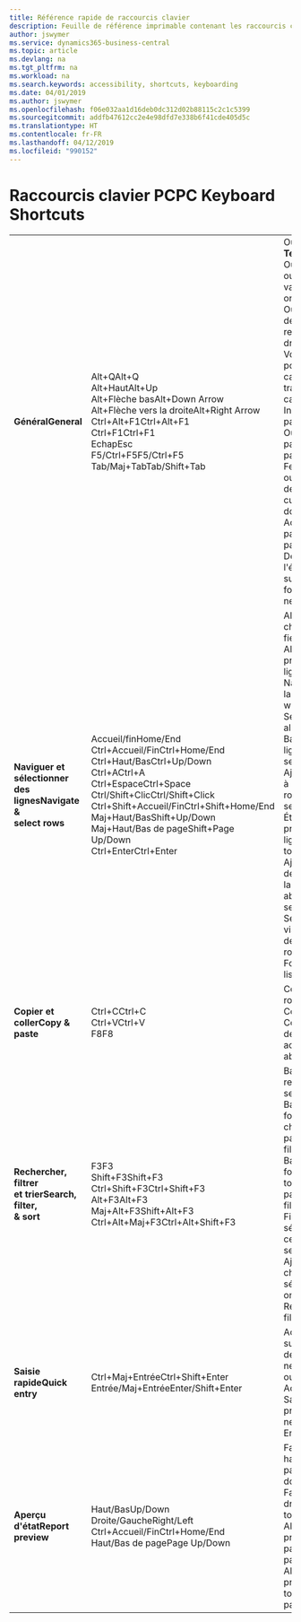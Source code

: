```yaml
---
title: Référence rapide de raccourcis clavier
description: Feuille de référence imprimable contenant les raccourcis clavier les plus populaires.
author: jswymer
ms.service: dynamics365-business-central
ms.topic: article
ms.devlang: na
ms.tgt_pltfrm: na
ms.workload: na
ms.search.keywords: accessibility, shortcuts, keyboarding
ms.date: 04/01/2019
ms.author: jswymer
ms.openlocfilehash: f06e032aa1d16deb0dc312d02b88115c2c1c5399
ms.sourcegitcommit: addfb47612cc2e4e98dfd7e338b6f41cde405d5c
ms.translationtype: HT
ms.contentlocale: fr-FR
ms.lasthandoff: 04/12/2019
ms.locfileid: "990152"
---
```

# <a name="pc-keyboard-shortcuts"></a><span data-ttu-id="04d61-103">Raccourcis clavier PC</span><span class="sxs-lookup"><span data-stu-id="04d61-103">PC Keyboard Shortcuts</span></span>

||||  
|----------------|-----------|----------------|
|<span data-ttu-id="04d61-104">**Général**</span><span class="sxs-lookup"><span data-stu-id="04d61-104">**General**</span></span>|<span data-ttu-id="04d61-105">Alt+Q</span><span class="sxs-lookup"><span data-stu-id="04d61-105">Alt+Q</span></span><br /><span data-ttu-id="04d61-106">Alt+Haut</span><span class="sxs-lookup"><span data-stu-id="04d61-106">Alt+Up</span></span><br /><span data-ttu-id="04d61-107">Alt+Flèche bas</span><span class="sxs-lookup"><span data-stu-id="04d61-107">Alt+Down Arrow</span></span><br /><span data-ttu-id="04d61-108">Alt+Flèche vers la droite</span><span class="sxs-lookup"><span data-stu-id="04d61-108">Alt+Right Arrow</span></span><br /><span data-ttu-id="04d61-109">Ctrl+Alt+F1</span><span class="sxs-lookup"><span data-stu-id="04d61-109">Ctrl+Alt+F1</span></span><br /><span data-ttu-id="04d61-110">Ctrl+F1</span><span class="sxs-lookup"><span data-stu-id="04d61-110">Ctrl+F1</span></span><br /><span data-ttu-id="04d61-111">Echap</span><span class="sxs-lookup"><span data-stu-id="04d61-111">Esc</span></span><br /><span data-ttu-id="04d61-112">F5/Ctrl+F5</span><span class="sxs-lookup"><span data-stu-id="04d61-112">F5/Ctrl+F5</span></span><br /><span data-ttu-id="04d61-113">Tab/Maj+Tab</span><span class="sxs-lookup"><span data-stu-id="04d61-113">Tab/Shift+Tab</span></span><br />|<span data-ttu-id="04d61-114">Ouvrir **Dites-moi**</span><span class="sxs-lookup"><span data-stu-id="04d61-114">Open **Tell me**</span></span><br /><span data-ttu-id="04d61-115">Ouvrir une info-bulle ou une erreur de validation</span><span class="sxs-lookup"><span data-stu-id="04d61-115">Open tooltip or validation error</span></span><br /><span data-ttu-id="04d61-116">Ouvrir un menu déroulant ou une recherche</span><span class="sxs-lookup"><span data-stu-id="04d61-116">Open a drop-down or look up</span></span><br /><span data-ttu-id="04d61-117">Voir les transactions pour la valeur calculée</span><span class="sxs-lookup"><span data-stu-id="04d61-117">See the transactions for calculated value</span></span><br /><span data-ttu-id="04d61-118">Inspecter la page</span><span class="sxs-lookup"><span data-stu-id="04d61-118">Inspect the page</span></span><br /><span data-ttu-id="04d61-119">Ouvrir l'aide de la page</span><span class="sxs-lookup"><span data-stu-id="04d61-119">Open help for the page</span></span><br /><span data-ttu-id="04d61-120">Fermer la page actuelle ou la liste déroulante</span><span class="sxs-lookup"><span data-stu-id="04d61-120">Close the current page or drop-down</span></span><br /><span data-ttu-id="04d61-121">Actualiser/recharger la page</span><span class="sxs-lookup"><span data-stu-id="04d61-121">Refresh/reload page</span></span><br /><span data-ttu-id="04d61-122">Déplacer le focus sur l'élément suivant/précédent</span><span class="sxs-lookup"><span data-stu-id="04d61-122">Move focus to the next/previous element</span></span>|
|<span data-ttu-id="04d61-123">**Naviguer et <br />sélectionner des lignes**</span><span class="sxs-lookup"><span data-stu-id="04d61-123">**Navigate &<br />select rows**</span></span>| <span data-ttu-id="04d61-124">Accueil/fin</span><span class="sxs-lookup"><span data-stu-id="04d61-124">Home/End</span></span><br /><span data-ttu-id="04d61-125">Ctrl+Accueil/Fin</span><span class="sxs-lookup"><span data-stu-id="04d61-125">Ctrl+Home/End</span></span> <br /><span data-ttu-id="04d61-126">Ctrl+Haut/Bas</span><span class="sxs-lookup"><span data-stu-id="04d61-126">Ctrl+Up/Down</span></span><br /><span data-ttu-id="04d61-127">Ctrl+A</span><span class="sxs-lookup"><span data-stu-id="04d61-127">Ctrl+A</span></span> <br /><span data-ttu-id="04d61-128">Ctrl+Espace</span><span class="sxs-lookup"><span data-stu-id="04d61-128">Ctrl+Space</span></span><br /><span data-ttu-id="04d61-129">Ctrl/Shift+Clic</span><span class="sxs-lookup"><span data-stu-id="04d61-129">Ctrl/Shift+Click</span></span><br /><span data-ttu-id="04d61-130">Ctrl+Shift+Accueil/Fin</span><span class="sxs-lookup"><span data-stu-id="04d61-130">Ctrl+Shift+Home/End</span></span><br /><span data-ttu-id="04d61-131">Maj+Haut/Bas</span><span class="sxs-lookup"><span data-stu-id="04d61-131">Shift+Up/Down</span></span><br /><span data-ttu-id="04d61-132">Maj+Haut/Bas de page</span><span class="sxs-lookup"><span data-stu-id="04d61-132">Shift+Page Up/Down</span></span><br /><span data-ttu-id="04d61-133">Ctrl+Enter</span><span class="sxs-lookup"><span data-stu-id="04d61-133">Ctrl+Enter</span></span>| <span data-ttu-id="04d61-134">Aller au premier/dernier champ</span><span class="sxs-lookup"><span data-stu-id="04d61-134">Go to first/last field</span></span><br /><span data-ttu-id="04d61-135">Aller à la première/dernière ligne</span><span class="sxs-lookup"><span data-stu-id="04d61-135">Go to first/last row</span></span><br /><span data-ttu-id="04d61-136">Naviguer sans perdre la sélection</span><span class="sxs-lookup"><span data-stu-id="04d61-136">Navigate without losing selection</span></span><br /><span data-ttu-id="04d61-137">Sélectionner tout</span><span class="sxs-lookup"><span data-stu-id="04d61-137">Select all</span></span><br /><span data-ttu-id="04d61-138">Basculer la sélection de ligne</span><span class="sxs-lookup"><span data-stu-id="04d61-138">Toggle row selection</span></span><br /> <span data-ttu-id="04d61-139">Ajoutez la ou les lignes à la sélection</span><span class="sxs-lookup"><span data-stu-id="04d61-139">Add the row/rows to the selection</span></span><br /><span data-ttu-id="04d61-140">Étendre la sélection à la première/dernière ligne</span><span class="sxs-lookup"><span data-stu-id="04d61-140">Extend selection to first/last row</span></span><br /><span data-ttu-id="04d61-141">Ajouter une ligne au-dessus/au dessous de la sélection</span><span class="sxs-lookup"><span data-stu-id="04d61-141">Add row above/below to selection</span></span><br /><span data-ttu-id="04d61-142">Sélectionner les lignes visibles ci-dessus/ci-dessous</span><span class="sxs-lookup"><span data-stu-id="04d61-142">Select visible rows above/below</span></span> <br /><span data-ttu-id="04d61-143">Focus hors de la liste</span><span class="sxs-lookup"><span data-stu-id="04d61-143">Focus out of the list</span></span>|
|<span data-ttu-id="04d61-144">**Copier et coller**</span><span class="sxs-lookup"><span data-stu-id="04d61-144">**Copy & paste**</span></span>|<span data-ttu-id="04d61-145">Ctrl+C</span><span class="sxs-lookup"><span data-stu-id="04d61-145">Ctrl+C</span></span><br /><span data-ttu-id="04d61-146">Ctrl+V</span><span class="sxs-lookup"><span data-stu-id="04d61-146">Ctrl+V</span></span><br /><span data-ttu-id="04d61-147">F8</span><span class="sxs-lookup"><span data-stu-id="04d61-147">F8</span></span>|<span data-ttu-id="04d61-148">Copier les lignes</span><span class="sxs-lookup"><span data-stu-id="04d61-148">Copy rows</span></span><br /><span data-ttu-id="04d61-149">Coller lignes</span><span class="sxs-lookup"><span data-stu-id="04d61-149">Paste rows</span></span><br /><span data-ttu-id="04d61-150">Copier le champ au-dessus dans la ligne actuelle</span><span class="sxs-lookup"><span data-stu-id="04d61-150">Copy field above into current row</span></span>|
|<span data-ttu-id="04d61-151">**Rechercher, filtrer <br />et trier**</span><span class="sxs-lookup"><span data-stu-id="04d61-151">**Search, filter, <br />& sort**</span></span>|<span data-ttu-id="04d61-152">F3</span><span class="sxs-lookup"><span data-stu-id="04d61-152">F3</span></span><br /><span data-ttu-id="04d61-153">Shift+F3</span><span class="sxs-lookup"><span data-stu-id="04d61-153">Shift+F3</span></span><br /><span data-ttu-id="04d61-154">Ctrl+Shift+F3</span><span class="sxs-lookup"><span data-stu-id="04d61-154">Ctrl+Shift+F3</span></span><br /><span data-ttu-id="04d61-155">Alt+F3</span><span class="sxs-lookup"><span data-stu-id="04d61-155">Alt+F3</span></span><br /><span data-ttu-id="04d61-156">Maj+Alt+F3</span><span class="sxs-lookup"><span data-stu-id="04d61-156">Shift+Alt+F3</span></span><br /><span data-ttu-id="04d61-157">Ctrl+Alt+Maj+F3</span><span class="sxs-lookup"><span data-stu-id="04d61-157">Ctrl+Alt+Shift+F3</span></span>|<span data-ttu-id="04d61-158">Basculer la recherche</span><span class="sxs-lookup"><span data-stu-id="04d61-158">Toggle search</span></span><br /><span data-ttu-id="04d61-159">Basculer le volet Filtre ; focus sur les filtres de champ</span><span class="sxs-lookup"><span data-stu-id="04d61-159">Toggle filter pane; focus on field filters</span></span><br /><span data-ttu-id="04d61-160">Basculer le volet Filtre ; focus sur les filtres de totaux</span><span class="sxs-lookup"><span data-stu-id="04d61-160">Toggle filter pane; focus on totals filters</span></span><br /><span data-ttu-id="04d61-161">Filtrer la valeur sélectionnée de cellules</span><span class="sxs-lookup"><span data-stu-id="04d61-161">Filter on selected cell value</span></span><br /><span data-ttu-id="04d61-162">Ajouter un filtre au champ sélectionnée</span><span class="sxs-lookup"><span data-stu-id="04d61-162">Add filter on selected field</span></span><br /><span data-ttu-id="04d61-163">Réinitialiser les filtres</span><span class="sxs-lookup"><span data-stu-id="04d61-163">Reset filters</span></span>|
|<span data-ttu-id="04d61-164">**Saisie rapide**</span><span class="sxs-lookup"><span data-stu-id="04d61-164">**Quick entry**</span></span>|<span data-ttu-id="04d61-165">Ctrl+Maj+Entrée</span><span class="sxs-lookup"><span data-stu-id="04d61-165">Ctrl+Shift+Enter</span></span><br /><span data-ttu-id="04d61-166">Entrée/Maj+Entrée</span><span class="sxs-lookup"><span data-stu-id="04d61-166">Enter/Shift+Enter</span></span>|<span data-ttu-id="04d61-167">Accéder au champ suivant Saisie rapide en dehors d'une liste</span><span class="sxs-lookup"><span data-stu-id="04d61-167">Go to next Quick Entry field outside a list</span></span><br /><span data-ttu-id="04d61-168">Accéder au champ Saisie rapide précédent/suivant</span><span class="sxs-lookup"><span data-stu-id="04d61-168">Go to next/previous Quick Entry field</span></span>|
|<span data-ttu-id="04d61-169">**Aperçu d'état**</span><span class="sxs-lookup"><span data-stu-id="04d61-169">**Report preview**</span></span>|<span data-ttu-id="04d61-170">Haut/Bas</span><span class="sxs-lookup"><span data-stu-id="04d61-170">Up/Down</span></span><br /><span data-ttu-id="04d61-171">Droite/Gauche</span><span class="sxs-lookup"><span data-stu-id="04d61-171">Right/Left</span></span><br /><span data-ttu-id="04d61-172">Ctrl+Accueil/Fin</span><span class="sxs-lookup"><span data-stu-id="04d61-172">Ctrl+Home/End</span></span><br /><span data-ttu-id="04d61-173">Haut/Bas de page</span><span class="sxs-lookup"><span data-stu-id="04d61-173">Page Up/Down</span></span>|<span data-ttu-id="04d61-174">Faire défiler vers le haut et le bas de la page</span><span class="sxs-lookup"><span data-stu-id="04d61-174">Scroll up and down the page</span></span><br /><span data-ttu-id="04d61-175">Faire défiler vers la droite/la gauche</span><span class="sxs-lookup"><span data-stu-id="04d61-175">Scroll to the right/left</span></span> <br /><span data-ttu-id="04d61-176">Aller à la première/dernière page</span><span class="sxs-lookup"><span data-stu-id="04d61-176">Go to the first/last page</span></span><br /><span data-ttu-id="04d61-177">Aller à la page précédente/suivante</span><span class="sxs-lookup"><span data-stu-id="04d61-177">Go to the previous/next page</span></span>|
